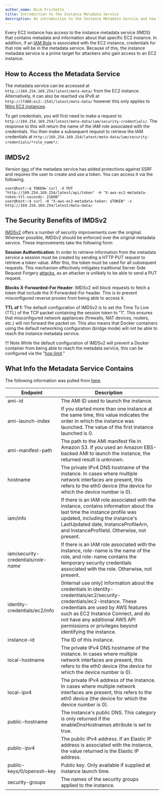 ```yaml
---
author_name: Nick Frichette
title: Introduction to the Instance Metadata Service
description: An introduction to the Instance Metadata Service and how to access it.
---
```


Every EC2 instance has access to the instance metadata service (IMDS) that contains metadata and information about that specific EC2 instance. In addition, if an [IAM Role](https://docs.aws.amazon.com/IAM/latest/UserGuide/id_roles.html) is associated with the EC2 instance, credentials for that role will be in the metadata service. Because of this, the instance metadata service is a prime target for attackers who gain access to an EC2 instance.

## How to Access the Metadata Service

The metadata service can be accessed at `http://169.254.169.254/latest/meta-data/` from the EC2 instance. Alternatively, it can also be reached via IPv6 at `http://[fd00:ec2::254]/latest/meta-data/` however this only applies to [Nitro EC2 instances](https://docs.aws.amazon.com/AWSEC2/latest/UserGuide/instance-types.html#ec2-nitro-instances).

To get credentials, you will first need to make a request to `http://169.254.169.254/latest/meta-data/iam/security-credentials/`. The response to this will return the name of the IAM role associated with the credentials. You then make a subsequent request to retrieve the IAM credentials at `http://169.254.169.254/latest/meta-data/iam/security-credentials/*role_name*/`. 

## IMDSv2

Version [two](https://docs.aws.amazon.com/AWSEC2/latest/UserGuide/configuring-instance-metadata-service.html) of the metadata service has added protections against SSRF and requires the user to create and use a token. You can access it via the following.

```
user@host:~$ TOKEN=`curl -X PUT "http://169.254.169.254/latest/api/token" -H "X-aws-ec2-metadata-token-ttl-seconds: 21600"`
user@host:~$ curl -H "X-aws-ec2-metadata-token: $TOKEN" -v http://169.254.169.254/latest/meta-data/
```

## The Security Benefits of IMDSv2

[IMDSv2](https://aws.amazon.com/blogs/security/defense-in-depth-open-firewalls-reverse-proxies-ssrf-vulnerabilities-ec2-instance-metadata-service/) offers a number of security improvements over the original. Wherever possible, IMDSv2 should be enforced over the original metadata service. These improvements take the following form:

**Session Authentication**: In order to retrieve information from the metadata service a session must be created by sending a HTTP PUT request to retrieve a token value. After this, the token must be used for all subsequent requests. This mechanism effectively mitigates traditional Server Side Request Forgery [attacks](https://hackingthe.cloud/aws/exploitation/ec2-metadata-ssrf/), as an attacker is unlikely to be able to send a PUT request.

**Blocks X-Forwarded-For Header**: IMDSv2 will block requests to fetch a token that include the X-Forwarded-For header. This is to prevent misconfigured reverse proxies from being able to access it.

**TTL of 1**: The default configuration of IMDSv2 is to set the Time To Live (TTL) of the TCP packet containing the session token to "1". This ensures that misconfigured network appliances (firewalls, NAT devices, routers, etc.) will not forward the packet on. This also means that Docker containers using the default networking configuration (bridge mode) will not be able to reach the instance metadata service.

!!! Note
    While the default configuration of IMDSv2 will prevent a Docker container from being able to reach the metadata service, this can be configured via the "[hop limit](https://docs.aws.amazon.com/AWSEC2/latest/UserGuide/configuring-instance-metadata-service.html)."

## What Info the Metadata Service Contains

The following information was pulled from [here](https://docs.aws.amazon.com/AWSEC2/latest/UserGuide/instancedata-data-categories.html).

| Endpoint | Description |
| ----------------- | ----------- |
| ami-id            | The AMI ID used to launch the instance. |
| ami-launch-index  | If you started more than one instance at the same time, this value indicates the order in which the instance was launched. The value of the first instance launched is 0. |
| ami-manifest-path | The path to the AMI manifest file in Amazon S3. If you used an Amazon EBS-backed AMI to launch the instance, the returned result is unknown. |
| hostname          | The private IPv4 DNS hostname of the instance. In cases where multiple network interfaces are present, this refers to the eth0 device (the device for which the device number is 0). |
| iam/info          | If there is an IAM role associated with the instance, contains information about the last time the instance profile was updated, including the instance's LastUpdated date, InstanceProfileArn, and InstanceProfileId. Otherwise, not present. |
| iam/security-credentials/*role-name* | If there is an IAM role associated with the instance, role-name is the name of the role, and role-name contains the temporary security credentials associated with the role. Otherwise, not present. |
| identity-credentials/ec2/info | [Internal use only] Information about the credentials in identity-credentials/ec2/security-credentials/ec2-instance. These credentials are used by AWS features such as EC2 Instance Connect, and do not have any additional AWS API permissions or privileges beyond identifying the instance. |
| instance-id | The ID of this instance. |
| local-hostname | The private IPv4 DNS hostname of the instance. In cases where multiple network interfaces are present, this refers to the eth0 device (the device for which the device number is 0). |
| local-ipv4 | The private IPv4 address of the instance. In cases where multiple network interfaces are present, this refers to the eth0 device (the device for which the device number is 0). |
| public-hostname | The instance's public DNS. This category is only returned if the enableDnsHostnames attribute is set to true. |
| public-ipv4 | The public IPv4 address. If an Elastic IP address is associated with the instance, the value returned is the Elastic IP address. |
| public-keys/0/openssh-key |  	Public key. Only available if supplied at instance launch time. |
| security-groups | The names of the security groups applied to the instance. |
